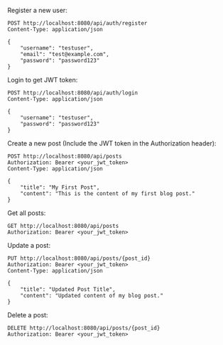 Register a new user:

```
POST http://localhost:8080/api/auth/register
Content-Type: application/json

{
    "username": "testuser",
    "email": "test@example.com",
    "password": "password123"
}
```

Login to get JWT token:

```
POST http://localhost:8080/api/auth/login
Content-Type: application/json

{
    "username": "testuser",
    "password": "password123"
}
```

Create a new post (Include the JWT token in the Authorization header):

```
POST http://localhost:8080/api/posts
Authorization: Bearer <your_jwt_token>
Content-Type: application/json

{
    "title": "My First Post",
    "content": "This is the content of my first blog post."
}
```

Get all posts:

```
GET http://localhost:8080/api/posts
Authorization: Bearer <your_jwt_token>
```

Update a post:

```
PUT http://localhost:8080/api/posts/{post_id}
Authorization: Bearer <your_jwt_token>
Content-Type: application/json

{
    "title": "Updated Post Title",
    "content": "Updated content of my blog post."
}
```

Delete a post:

```
DELETE http://localhost:8080/api/posts/{post_id}
Authorization: Bearer <your_jwt_token>
```

